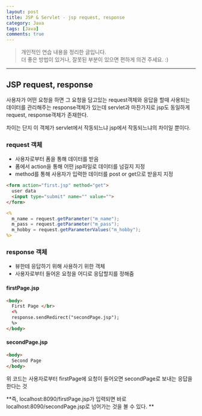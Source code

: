 ```yaml
---
layout: post
title: JSP & Servlet - jsp request, response
category: Java
tags: [Java]
comments: true
---
```


> 개인적인 연습 내용을 정리한 글입니다.      
> 더 좋은 방법이 있거나, 잘못된 부분이 있으면 편하게 의견 주세요. :)

<hr>

## JSP request, response

사용자가 어떤 요청을 하면 그 요청을 담고있는 request객체와 응답을 할때 사용되는 데이터를 관리해주는 response객체가 있는데 servlet과 마찬가지로 jsp도 동일하게 request, response객체가 존재한다.

차이는 단지 이 객체가 servlet에서 작동되느냐 jsp에서 작동되느냐의 차이일 뿐이다.

### request 객체

- 사용자로부터 폼을 통해 데이터를 받음
- 폼에서 action을 통해 어떤 jsp파일로 데이터를 넘길지 지정
- method를 통해 사용자가 입력한 데이터를 post or get으로 받을지 지정

```html
<form action="first.jsp" method="get">
  user data
  <input type="submit" name="" value="">
</form>
```

```jsp
<%
  m_name = request.getParameter("m_name");
  m_pass = request.getParameter("m_pass");
  m_hobby = request.getParameterValues("m_hobby");
%>
```


### response 객체

- 뷰한테 응답하기 위해 사용하기 위한 객체
- 사용자로부터 들어온 요청을 어디로 응답할지를 정해줌

#### firstPage.jsp
```html
<body>
  First Page </br>
  <%
  response.sendRedirect("secondPage.jsp");
  %>
</body>
```

#### secondPage.jsp
```html
<body>
  Second Page
</body>
```

위 코드는 사용자로부터 firstPage에 요청이 들어오면 secondPage로 보내는 응답을 한다는 것

**즉, localhost:8090/firstPage.jsp가 입력되면 바로 localhost:8090/secondPage.jsp로 넘어가는 것을 볼 수 있다. **
